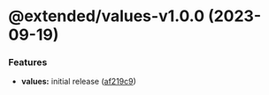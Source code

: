 # @extended/values-v1.0.0 (2023-09-19)


### Features

* **values:** initial release ([af219c9](https://github.com/extended-library/extended/commit/af219c9352118eb896d16a4c189c49ce4a9bdeea))
